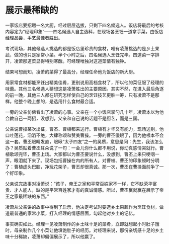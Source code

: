 # 展示最稀缺的

一家饭店要招聘一名大厨，经过层层选拔，只剩下四名候选人。饭店将最后的考核内容定为“经理印象”——四名候选人自主选料，在现场各烹饪一道拿手菜，由饭店经理品尝，手艺最佳者胜出。 

考试现场，其他候选人挑选的都是饭店里珍贵的食材，唯有凌萧挑选的是乡土果蔬，做的也只是家常小菜。半个小时之后，四名候选人烹饪完毕。四道菜一字排开，凌萧那道菜显得特别寒酸。可经理唯独对这道菜情有独钟。 

结果可想而知，凌萧的菜得了最高分，经理任命他为饭店的新大厨。 

用家常食材都能烹饪出精美佳肴，更别说用高档食材了，所以他的菜征服了经理的味蕾。其他三名候选人猜想这是凌萧胜出的主要原因。其实不然，在进入最后角逐的前一晚，其他三人都在研究怎样使自己的烹饪技艺更胜一筹，只有凌萧不是那样。他整个晚上想的，是选用什么食材最合适。 

一旁的父亲仿佛看出了凌萧的心事。父亲在一个小饭店掌勺几十年，凌萧本以为他会教自己一两招，没想到，父亲和自己说的话题不是厨艺，而是三国。 

父亲说曹操某次出征，曹丕、曹植都来送行。曹植有才华又有能力，现场送别，他口吐莲花，滔滔不绝，大肆称颂和赞美曹操。一旁的曹丕傻眼了，因为他根本不会这一套。曹丕眼睛发直，眼瞅“太子四友”之一的吴质，意思是问：先生，我该怎么办？吴质贴着曹丕耳朵说了一句：一会儿你什么都不用说，你动真感情哭就行。曹植歌颂完毕，曹丕上场。大家都以为曹丕要说什么，没想到，曹丕上来只哽咽一声，眼泪就下来了。现场包括曹操在内的所有人，对曹植、曹丕的印象顿时分明了：曹植虚头巴脑，净玩花架子，曹丕却很真诚。那一次，曹丕在曹操面前争了一个好印象。 

父亲说完故事对凌萧说：“孩子，帝王之家和平常百姓家不一样，它不缺荣华富贵、才人能人，缺的是平常百姓家才有的真诚情感。所以，曹丕赢就赢在展示了帝王之家最稀缺的东西。” 

凌萧从父亲讲的故事中得到了启示，他决定考试时要选乡土果蔬作为烹饪食材，做道最普通的家常小菜，打入经理的情感层面，勾起他对乡土的记忆。 

事实确实如此。经理一见凌萧制作的乡土味十足的菜肴，立即就想起小时肚子饿时，母亲制作几个小菜让他填饱肚子的经历。对经理来说，那份亲切感十足的乡土味十分稀缺，凌萧却偏偏展示了，所以他赢了。